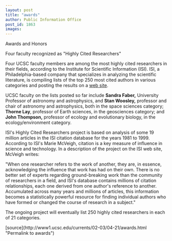```yaml
---
layout: post
title: "awards"
author: Public Information Office
post_id: 1863
images:
---
```


<p class="pagehead">
  Awards and Honors
</p>
<p>
  <span class="sectionhead"><a name="noller" id="noller"></a>Four faculty recognized as "Highly Cited Researchers"</span><br>
</p>
<p>
  Four UCSC faculty members are among the most highly cited researchers in their fields, according to the Institute for Scientific Information (ISI). ISI, a Philadelphia-based company that specializes in analyzing the scientific literature, is compiling lists of the top 250 most cited authors in various categories and posting the results on a <a href="http://isihighlycited.com">web site</a>.<br>
</p>
<p>
  UCSC faculty on the lists posted so far include <b>Sandra Faber,</b> University Professor of astronomy and astrophysics, and <b>Stan Woosley,</b> professor and chair of astronomy and astrophysics, both in the space sciences category; <b>Thorne Lay</b>, professor of Earth sciences, in the geosciences category; and <b>John Thompson,</b> professor of ecology and evolutionary biology, in the ecology/environment category.<br>
</p>
<p>
  ISI's Highly Cited Researchers project is based on analysis of some 19 million articles in the ISI citation database for the years 1981 to 1999. According to ISI's Marie McVeigh, citation is a key measure of influence in science and technology. In a description of the project on the ISI web site, McVeigh writes:<br>
</p>
<p>
  "When one researcher refers to the work of another, they are, in essence, acknowledging the influence that work has had on their own. There is no better set of experts regarding ground-breaking work than the community of researchers in a field, and ISI's database contains millions of citation relationships, each one derived from one author's reference to another. Accumulated across many years and millions of articles, this information becomes a statistically powerful resource for finding individual authors who have formed or changed the course of research in a subject."<br>
</p>
<p>
  The ongoing project will eventually list 250 highly cited researchers in each of 21 categories.
</p>
<p>

</p>
<p>

</p>
[source](http://www1.ucsc.edu/currents/02-03/04-21/awards.html "Permalink to awards")
